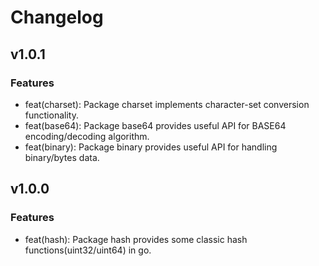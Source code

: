 # Changelog

## v1.0.1

### Features
* feat(charset): Package charset implements character-set conversion functionality.
* feat(base64): Package base64 provides useful API for BASE64 encoding/decoding algorithm.
* feat(binary): Package binary provides useful API for handling binary/bytes data.

## v1.0.0

### Features
* feat(hash): Package hash provides some classic hash functions(uint32/uint64) in go.

